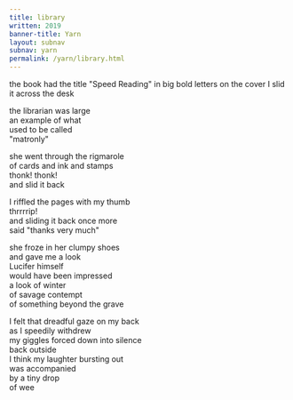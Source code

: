 ```yaml
---
title: library
written: 2019
banner-title: Yarn
layout: subnav
subnav: yarn
permalink: /yarn/library.html
---
```


<div class="poem">
the book had the title  
"Speed Reading"  
in big bold letters on the cover  
I slid it across the desk  


the librarian was large  
an example of what  
used to be called  
"matronly"  


she went through the rigmarole  
of cards and ink and stamps  
thonk! thonk!  
and slid it back


I riffled the pages with my thumb  
thrrrrip!  
and sliding it back once more  
said "thanks very much"


she froze in her clumpy shoes  
and gave me a look  
Lucifer himself  
would have been impressed  
a look of winter  
of savage contempt  
of something beyond the grave  


I felt that dreadful gaze on my back  
as I speedily withdrew  
my giggles forced down into silence  
back outside  
I think my laughter bursting out  
was accompanied  
by a tiny drop  
of wee
</div>

